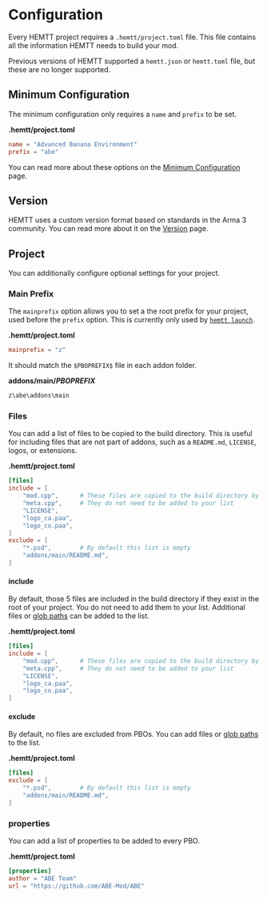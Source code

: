 # Configuration

Every HEMTT project requires a `.hemtt/project.toml` file. This file contains all the information HEMTT needs to build your mod.

Previous versions of HEMTT supported a `hemtt.json` or `hemtt.toml` file, but these are no longer supported.

## Minimum Configuration

The minimum configuration only requires a `name` and `prefix` to be set.

**.hemtt/project.toml**

```toml
name = "Advanced Banana Environment"
prefix = "abe"
```

You can read more about these options on the [Minimum Configuration](./minimum.md) page.

## Version

HEMTT uses a custom version format based on standards in the Arma 3 community. You can read more about it on the [Version](./version.md) page.

## Project

You can additionally configure optional settings for your project.

### Main Prefix

The `mainprefix` option allows you to set a the root prefix for your project, used before the `prefix` option. This is currently only used by [`hemtt launch`](../commands/launch.md).

**.hemtt/project.toml**

```toml
mainprefix = "z"
```

It should match the `$PBOPREFIX$` file in each addon folder.

**addons/main/$PBOPREFIX$**

```txt
z\abe\addons\main
```

### Files

You can add a list of files to be copied to the build directory. This is useful for including files that are not part of addons, such as a `README.md`, `LICENSE`, logos, or extensions.

**.hemtt/project.toml**

```toml
[files]
include = [
    "mod.cpp",      # These files are copied to the build directory by default
    "meta.cpp",     # They do not need to be added to your list
    "LICENSE",
    "logo_ca.paa",
    "logo_co.paa",
]
exclude = [
    "*.psd",        # By default this list is empty
    "addons/main/README.md",
]
```

#### include

By default, those 5 files are included in the build directory if they exist in the root of your project. You do not need to add them to your list. Additional files or [glob paths](<https://en.wikipedia.org/wiki/Glob_(programming)>) can be added to the list.

**.hemtt/project.toml**

```toml
[files]
include = [
    "mod.cpp",      # These files are copied to the build directory by default
    "meta.cpp",     # They do not need to be added to your list
    "LICENSE",
    "logo_ca.paa",
    "logo_co.paa",
]
```

#### exclude

By default, no files are excluded from PBOs. You can add files or [glob paths](<https://en.wikipedia.org/wiki/Glob_(programming)>) to the list.

**.hemtt/project.toml**

```toml
[files]
exclude = [
    "*.psd",        # By default this list is empty
    "addons/main/README.md",
]
```

### properties

You can add a list of properties to be added to every PBO.

**.hemtt/project.toml**

```toml
[properties]
author = "ABE Team"
url = "https://github.com/ABE-Mod/ABE"
```
